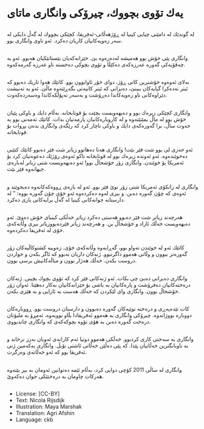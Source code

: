 # یەك تۆوی بچووك، چیرۆكی وانگاری ماتای

##
لە گوندێك لە دامێنی چیایی كینیا لە ڕۆژهەڵاتی-ئەفریقا، كچێكی بچووك لە گەڵ دایكی لە سەر زەویەكانیان كاریان دەكرد. ئەو ناوی وانگاری بوو.

##
وانگاری پێی خۆش بوو هەمیشە لەدەرەوە بێ. خێزانەكەیان بێستانێكیان هەبوو. ئەو بە چەقۆیەكی گەورە عەرزەكەی دەكێڵا و تۆوی بچوكی دەخستە ناو عەرزە گەرمەكەوە.

##
بەلای ئەوەوە خۆشترین كاتی ڕۆژ، دوای خۆر ئاوابوون بوو. كاتێك هەوا تاریك دەبوو كە ئیتر نەدەكرا گیایەكان ببینێ، دەیزانی كە ئیتر كاتیەتی بگەڕێتەوە ماڵێ. ئەو بە تەنیشت دێراوەكانی ناو زەویەكاندا دەڕۆشت و بەسەر تەپۆڵكەكاندا وەسەردەكەوت.

##
وانگاری كچێكی زیرەك بوو و دەیهەویست بچێت بۆ قوتابخانە. بەڵام دایك و باوكی پێیان خۆش بوو لە ماڵ بمێنێتەوە و لە كاروبارەكانیان یارمەتیان بدات. كاتێك تەمەنی بوو بە حەوت ساڵ، برا گەورەكەی دایك و باوكی ناچار كرد كە رێگەی وانگاری بدەن بڕوات بۆ قوتابخانە.

##
ئەو حەزی لی بوو شت فێر بێت! وانگاری هەتا دەهاتوو زیاتر شت فێر دەبوو كاتێك كتێبی دەخوێندەوە. ئەو ئەوندە زیرەك بوو لە قوتابخانە تاكو ئەوەی رۆژێك دەعوەتیان كرد بۆ ئەمریكا بۆ خوێندن. وانگاری زۆر خۆشحاڵ بوو! ئەو دەیهەویست شتی زیاتر لەبارەی جیهانەوە فێر بێت.

##
وانگاری لە زانكۆی ئەمریكا شتی زۆر نوێ فێر بوو. ئەو لە بارەی ڕووەكەكانەوە دەیخوێند و ئەوەی كە چۆن گەورە دەبن. و بیری لەوە دەكردەوە ئەو خۆی چۆن گەورە بووە: " لە دارستانە جوانەكانی كینیا لە گەڵ برایەكانی یاری دەكرد.

##
هەرچەند زیاتر شت فێر دەبوو هەستی دەكرد زیاتر خەڵكی كینیای خۆش دەوێ. ئەو دەیهەویست خەڵك ئازاد و خۆشحاڵ بن. و هەرچەند زیاتر فێردەبووزیاتر بیری وڵاتەكەی خۆی لە ئەفریقا دەكردەوە.

##
كاتێك ئەو لە خوێندن تەواو بوو، گەڕایەوە وڵاتەكەی خۆی. زەوییە كشتوكاڵیەكان زۆر گەورەتر ببوون و وڵاتی هەموو داگرتبوو. ژنەكان داریان نەبوو كە ئاگر بكەن و خواردن دروست بكەن. خەڵك هەژار بوون و مناڵەكانیش برسی بوون.

##
وانگاری دەیزانی دەبێ چی بكات. ئەو ژنەكانی فێر كرد كە تۆوی بچوك بچینن. ژنەكان درەختەكانیان دەفرۆشت و پارەكانیان بە باشی بۆ خێزانەكانیان بەكار دەهێنا. ئەوان زۆر خۆشحاڵ بوون. وانگاری وای لێكردن كە خەڵك هەست بە ئازایی و بە هێزی بكەن.

##
كات تێدەپەڕی و درەختە نوێیەكان گەورە دەبوون و دارستان دروست بوو. ڕووبارەكان دووبارە بووژانەوە. چیرۆكی وانگاری بە هەموو ئەفریقادا بڵاو بوویەوە. ئەمڕۆ بە ملیۆنان درەخت گەورە دەبن بە هۆی تۆوە بچوكەكەی كە وانگاری چاندبووی.

##
وانگاری بە سەختی كاری كردبوو. خەڵكی هەموو دونیا ئەم كارانەی ئەویان بەرز نرخاند و بە ناوبانگترین خەڵاتیان پێدا. كە پێی دەڵێن خەڵاتی ئاشتی نۆبڵ. وانگاری یەكەمین ژنی ئەفریقا بوو كە ئەو خەڵاتەی وەرگرت.

##
وانگاری لە ساڵی 2011 كۆچی دوایی كرد، بەڵام ئێمە دەتوانین ئەومان بە بیر بێتەوە هەركات چاومان بە درەختێكی جوان دەكەوێ.

##
* License: [CC-BY]
* Text: Nicola Rijsdijk
* Illustration: Maya Marshak
* Translation: Agri Afshin
* Language: ckb
